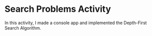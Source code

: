 # Search Problems Activity
In this activity, I made a console app and implemented the Depth-First Search Algorithm.
